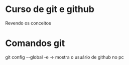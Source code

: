 # Curso de git e github 
Revendo os conceitos 

# Comandos git
git config --global -e -> mostra o usuário de github no pc 